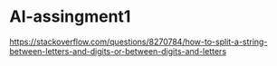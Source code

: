 # AI-assingment1

https://stackoverflow.com/questions/8270784/how-to-split-a-string-between-letters-and-digits-or-between-digits-and-letters
